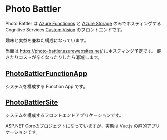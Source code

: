 # Photo Battler

Photo Battler は [Azure Functionos](https://azure.microsoft.com/ja-jp/services/functions/) と [Azure Storage](https://azure.microsoft.com/ja-jp/services/storage/) のみでホスティングする Cognitive Services [Custom Vision](https://azure.microsoft.com/ja-jp/services/cognitive-services/custom-vision-service/) のフロントエンドです。

趣味と実益を兼ねた構成になっています。

当面は https://photo-battler.azurewebsites.net/ にホスティング予定です。
飽きたりコストが辛くなったりしたら消滅します。


## [PhotoBattlerFunctionApp](./PhotoBattlerFunctionApp)

システムを構成する Function App です。


## [PhotoBattlerSite](./PhotoBattlerSite)

システムを構成するフロントエンドアプリケーションです。

ASP.NET Coreのプロジェクトになっていますが、実態は Vue.js の静的アプリケーションです。


